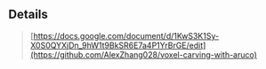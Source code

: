 ## Details

> [https://docs.google.com/document/d/1KwS3K1Sy-X0S0QYXjDn_9hW1t9BkSR6E7a4P1YrBrGE/edit](https://github.com/AlexZhang028/voxel-carving-with-aruco)




